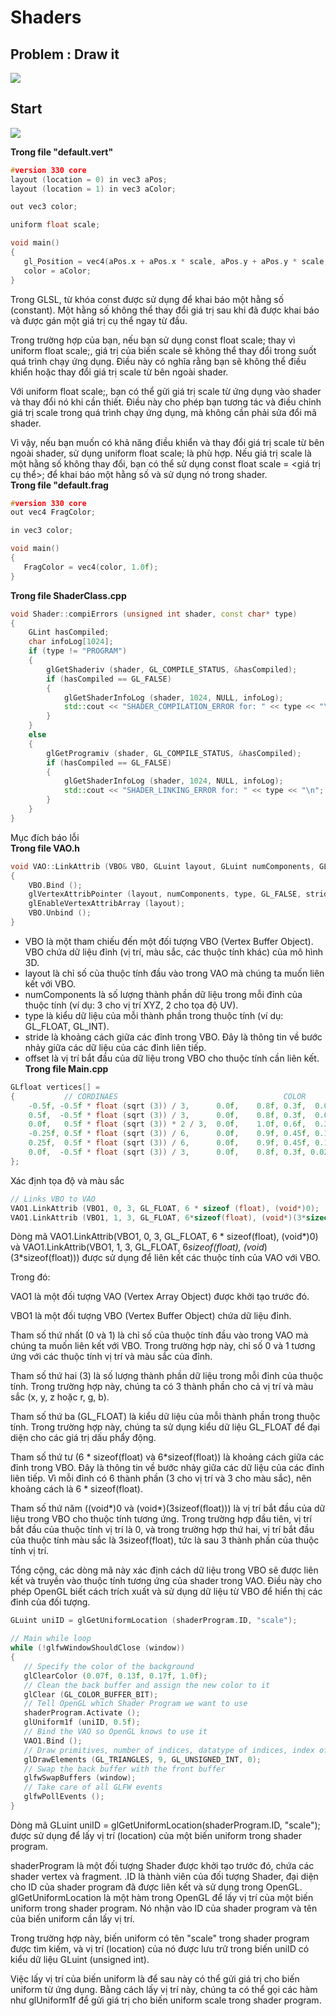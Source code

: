 # Shaders
## Problem : Draw it
![](https://github.com/MinhHung7/OpenGL-Note-/blob/main/Shaders/Shader.png)
## Start
![](https://github.com/MinhHung7/OpenGL-Note-/blob/main/Shaders/Vertex%20Attribute%20Pointer.png)

**Trong file "default.vert"**
```cpp
#version 330 core
layout (location = 0) in vec3 aPos;
layout (location = 1) in vec3 aColor;

out vec3 color;

uniform float scale;

void main()
{
   gl_Position = vec4(aPos.x + aPos.x * scale, aPos.y + aPos.y * scale, aPos.z + aPos.z * scale, 1.0);
   color = aColor;
}
```
Trong GLSL, từ khóa const được sử dụng để khai báo một hằng số (constant). Một hằng số không thể thay đổi giá trị sau khi đã được khai báo và được gán một giá trị cụ thể ngay từ đầu.

Trong trường hợp của bạn, nếu bạn sử dụng const float scale; thay vì uniform float scale;, giá trị của biến scale sẽ không thể thay đổi trong suốt quá trình chạy ứng dụng. Điều này có nghĩa rằng bạn sẽ không thể điều khiển hoặc thay đổi giá trị scale từ bên ngoài shader.

Với uniform float scale;, bạn có thể gửi giá trị scale từ ứng dụng vào shader và thay đổi nó khi cần thiết. Điều này cho phép bạn tương tác và điều chỉnh giá trị scale trong quá trình chạy ứng dụng, mà không cần phải sửa đổi mã shader.

Vì vậy, nếu bạn muốn có khả năng điều khiển và thay đổi giá trị scale từ bên ngoài shader, sử dụng uniform float scale; là phù hợp. Nếu giá trị scale là một hằng số không thay đổi, bạn có thể sử dụng const float scale = <giá trị cụ thể>; để khai báo một hằng số và sử dụng nó trong shader.<br>
**Trong file "default.frag**
```cpp
#version 330 core
out vec4 FragColor;

in vec3 color;

void main()
{
   FragColor = vec4(color, 1.0f);
}
```
**Trong file ShaderClass.cpp**
```cpp
void Shader::compiErrors (unsigned int shader, const char* type)
{
	GLint hasCompiled;
	char infoLog[1024];
	if (type != "PROGRAM")
	{
		glGetShaderiv (shader, GL_COMPILE_STATUS, &hasCompiled);
		if (hasCompiled == GL_FALSE)
		{
			glGetShaderInfoLog (shader, 1024, NULL, infoLog);
			std::cout << "SHADER_COMPILATION_ERROR for: " << type << "\n";
		}
	}
	else
	{
		glGetProgramiv (shader, GL_COMPILE_STATUS, &hasCompiled);
		if (hasCompiled == GL_FALSE)
		{
			glGetShaderInfoLog (shader, 1024, NULL, infoLog);
			std::cout << "SHADER_LINKING_ERROR for: " << type << "\n";
		}
	}
}
```
Mục đích báo lỗi<br>
**Trong file VAO.h**
```cpp
void VAO::LinkAttrib (VBO& VBO, GLuint layout, GLuint numComponents, GLenum type, GLsizeiptr stride, void* offset)
{
	VBO.Bind ();
	glVertexAttribPointer (layout, numComponents, type, GL_FALSE, stride, offset);
	glEnableVertexAttribArray (layout);
	VBO.Unbind ();
}
```
- VBO là một tham chiếu đến một đối tượng VBO (Vertex Buffer Object). VBO chứa dữ liệu đỉnh (vị trí, màu sắc, các thuộc tính khác) của mô hình 3D.
- layout là chỉ số của thuộc tính đầu vào trong VAO mà chúng ta muốn liên kết với VBO.
- numComponents là số lượng thành phần dữ liệu trong mỗi đỉnh của thuộc tính (ví dụ: 3 cho vị trí XYZ, 2 cho tọa độ UV).
- type là kiểu dữ liệu của mỗi thành phần trong thuộc tính (ví dụ: GL_FLOAT, GL_INT).
- stride là khoảng cách giữa các đỉnh trong VBO. Đây là thông tin về bước nhảy giữa các dữ liệu của các đỉnh liên tiếp.
- offset là vị trí bắt đầu của dữ liệu trong VBO cho thuộc tính cần liên kết.
**Trong file Main.cpp**<br>
```cpp
GLfloat vertices[] =
{           // CORDINAES                                     COLOR
	-0.5f, -0.5f * float (sqrt (3)) / 3,      0.0f,    0.8f, 0.3f,  0.02f, // Lower left corner
	0.5f,  -0.5f * float (sqrt (3)) / 3,      0.0f,    0.8f, 0.3f,  0.02f,// Lower right corner
	0.0f,   0.5f * float (sqrt (3)) * 2 / 3,  0.0f,    1.0f, 0.6f,  0.32f,// Upper corner
	-0.25f, 0.5f * float (sqrt (3)) / 6,      0.0f,    0.9f, 0.45f, 0.17f, // Inner left
	0.25f,  0.5f * float (sqrt (3)) / 6,      0.0f,    0.9f, 0.45f, 0.17f,// Inner right
	0.0f,  -0.5f * float (sqrt (3)) / 3,      0.0f,    0.8f, 0.3f, 0.02f,// Inner down
};
```
Xác định tọa độ và màu sắc
```cpp
// Links VBO to VAO
VAO1.LinkAttrib (VBO1, 0, 3, GL_FLOAT, 6 * sizeof (float), (void*)0);
VAO1.LinkAttrib (VBO1, 1, 3, GL_FLOAT, 6*sizeof(float), (void*)(3*sizeof(float)));
```
Dòng mã VAO1.LinkAttrib(VBO1, 0, 3, GL_FLOAT, 6 * sizeof(float), (void*)0) và VAO1.LinkAttrib(VBO1, 1, 3, GL_FLOAT, 6*sizeof(float), (void*)(3*sizeof(float))) được sử dụng để liên kết các thuộc tính của VAO với VBO.

Trong đó:

VAO1 là một đối tượng VAO (Vertex Array Object) được khởi tạo trước đó.

VBO1 là một đối tượng VBO (Vertex Buffer Object) chứa dữ liệu đỉnh.

Tham số thứ nhất (0 và 1) là chỉ số của thuộc tính đầu vào trong VAO mà chúng ta muốn liên kết với VBO. Trong trường hợp này, chỉ số 0 và 1 tương ứng với các thuộc tính vị trí và màu sắc của đỉnh.

Tham số thứ hai (3) là số lượng thành phần dữ liệu trong mỗi đỉnh của thuộc tính. Trong trường hợp này, chúng ta có 3 thành phần cho cả vị trí và màu sắc (x, y, z hoặc r, g, b).

Tham số thứ ba (GL_FLOAT) là kiểu dữ liệu của mỗi thành phần trong thuộc tính. Trong trường hợp này, chúng ta sử dụng kiểu dữ liệu GL_FLOAT để đại diện cho các giá trị dấu phẩy động.

Tham số thứ tư (6 * sizeof(float) và 6*sizeof(float)) là khoảng cách giữa các đỉnh trong VBO. Đây là thông tin về bước nhảy giữa các dữ liệu của các đỉnh liên tiếp. Vì mỗi đỉnh có 6 thành phần (3 cho vị trí và 3 cho màu sắc), nên khoảng cách là 6 * sizeof(float).

Tham số thứ năm ((void*)0 và (void*)(3sizeof(float))) là vị trí bắt đầu của dữ liệu trong VBO cho thuộc tính tương ứng. Trong trường hợp đầu tiên, vị trí bắt đầu của thuộc tính vị trí là 0, và trong trường hợp thứ hai, vị trí bắt đầu của thuộc tính màu sắc là 3sizeof(float), tức là sau 3 thành phần của thuộc tính vị trí.

Tổng cộng, các dòng mã này xác định cách dữ liệu trong VBO sẽ được liên kết và truyền vào thuộc tính tương ứng của shader trong VAO. Điều này cho phép OpenGL biết cách trích xuất và sử dụng dữ liệu từ VBO để hiển thị các đỉnh của đối tượng.
```cpp
GLuint uniID = glGetUniformLocation (shaderProgram.ID, "scale");

// Main while loop
while (!glfwWindowShouldClose (window))
{
   // Specify the color of the background
   glClearColor (0.07f, 0.13f, 0.17f, 1.0f);
   // Clean the back buffer and assign the new color to it
   glClear (GL_COLOR_BUFFER_BIT);
   // Tell OpenGL which Shader Program we want to use
   shaderProgram.Activate ();
   glUniform1f (uniID, 0.5f);
   // Bind the VAO so OpenGL knows to use it
   VAO1.Bind ();
   // Draw primitives, number of indices, datatype of indices, index of indices
   glDrawElements (GL_TRIANGLES, 9, GL_UNSIGNED_INT, 0);
   // Swap the back buffer with the front buffer
   glfwSwapBuffers (window);
   // Take care of all GLFW events
   glfwPollEvents ();
}
```

Dòng mã GLuint uniID = glGetUniformLocation(shaderProgram.ID, "scale"); được sử dụng để lấy vị trí (location) của một biến uniform trong shader program.

shaderProgram là một đối tượng Shader được khởi tạo trước đó, chứa các shader vertex và fragment.
.ID là thành viên của đối tượng Shader, đại diện cho ID của shader program đã được liên kết và sử dụng trong OpenGL.
glGetUniformLocation là một hàm trong OpenGL để lấy vị trí của một biến uniform trong shader program. Nó nhận vào ID của shader program và tên của biến uniform cần lấy vị trí.

Trong trường hợp này, biến uniform có tên "scale" trong shader program được tìm kiếm, và vị trí (location) của nó được lưu trữ trong biến uniID có kiểu dữ liệu GLuint (unsigned int).

Việc lấy vị trí của biến uniform là để sau này có thể gửi giá trị cho biến uniform từ ứng dụng. Bằng cách lấy vị trí này, chúng ta có thể gọi các hàm như glUniform1f để gửi giá trị cho biến uniform scale trong shader program.
